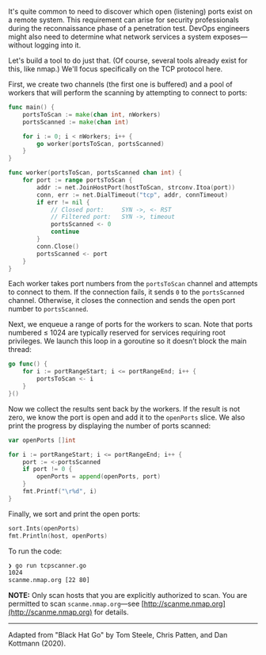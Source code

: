 It's quite common to need to discover which open (listening) ports exist on a remote system. This requirement can arise for security professionals during the reconnaissance phase of a penetration test. DevOps engineers might also need to determine what network services a system exposes—without logging into it.

Let's build a tool to do just that. (Of course, several tools already exist for this, like nmap.) We'll focus specifically on the TCP protocol here.

First, we create two channels (the first one is buffered) and a pool of workers that will perform the scanning by attempting to connect to ports:

```go
func main() {
	portsToScan := make(chan int, nWorkers)
	portsScanned := make(chan int)

	for i := 0; i < nWorkers; i++ {
		go worker(portsToScan, portsScanned)
	}
}

func worker(portsToScan, portsScanned chan int) {
	for port := range portsToScan {
		addr := net.JoinHostPort(hostToScan, strconv.Itoa(port))
		conn, err := net.DialTimeout("tcp", addr, connTimeout)
		if err != nil {
			// Closed port:     SYN ->, <- RST
			// Filtered port:   SYN ->, timeout
			portsScanned <- 0
			continue
		}
		conn.Close()
		portsScanned <- port
	}
}
```

Each worker takes port numbers from the `portsToScan` channel and attempts to connect to them. If the connection fails, it sends `0` to the `portsScanned` channel. Otherwise, it closes the connection and sends the open port number to `portsScanned`.

Next, we enqueue a range of ports for the workers to scan. Note that ports numbered ≤ 1024 are typically reserved for services requiring root privileges. We launch this loop in a goroutine so it doesn’t block the main thread:

```go
go func() {
	for i := portRangeStart; i <= portRangeEnd; i++ {
		portsToScan <- i
	}
}()
```

Now we collect the results sent back by the workers. If the result is not zero, we know the port is open and add it to the `openPorts` slice. We also print the progress by displaying the number of ports scanned:

```go
var openPorts []int

for i := portRangeStart; i <= portRangeEnd; i++ {
	port := <-portsScanned
	if port != 0 {
		openPorts = append(openPorts, port)
	}
	fmt.Printf("\r%d", i)
}
```

Finally, we sort and print the open ports:

```go
sort.Ints(openPorts)
fmt.Println(host, openPorts)
```

To run the code:

```sh
❯ go run tcpscanner.go 
1024
scanme.nmap.org [22 80]
```

**NOTE:** Only scan hosts that you are explicitly authorized to scan. You are permitted to scan `scanme.nmap.org`—see [http://scanme.nmap.org](http://scanme.nmap.org) for details.

---

Adapted from "Black Hat Go" by Tom Steele, Chris Patten, and Dan Kottmann (2020).
